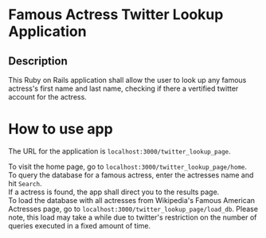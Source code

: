 Famous Actress Twitter Lookup Application
=========================================

Description
-----------------------------------------

This Ruby on Rails application shall allow the user
to look up any famous actress's first name and last
name, checking if there a vertified twitter account
for the actress.


How to use app
==========================================

The URL for the application is `localhost:3000/twitter_lookup_page`.  

To visit the home page, go to `localhost:3000/twitter_lookup_page/home`.  
To query the database for a famous actress, enter the actresses name and hit `Search`.  
If a actress is found, the app shall direct you to the results page.  
To load the database with all actresses from Wikipedia's Famous American Actresses page,
go to `localhost:3000/twitter_lookup_page/load_db`. Please note, this load may take a while
due to twitter's restriction on the number of queries executed in a fixed amount of time.
